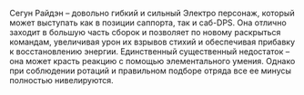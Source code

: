 Сегун Райдэн – довольно гибкий и сильный Электро персонаж, который может выступать как в позиции саппорта, так и саб-DPS. Она отлично заходит в большую часть сборок и позволяет по новому раскрыться командам, увеличивая урон их взрывов стихий и обеспечивая прибавку к восстановлению энергии. Единственный существенный недостаток – она может красть реакцию с помощью элементального умения. Однако при соблюдении ротаций и правильном подборе отряда все ее минусы полностью нивелируются.